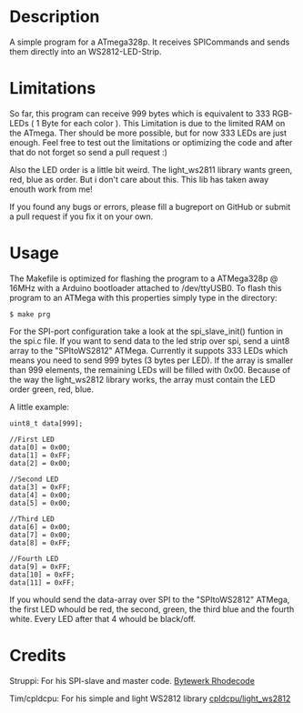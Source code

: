 Description
===========

A simple program for a ATmega328p. It receives SPICommands and sends them directly into an WS2812-LED-Strip.

Limitations
===========

So far, this program can receive 999 bytes which is equivalent to 333 RGB-LEDs ( 1 Byte for each color ).
This Limitation is due to the limited RAM on the ATmega. Ther should be more possible, but for now 333 LEDs are just enough. Feel free to test out the limitations or optimizing the code and after that do not forget so send a pull request :)

Also the LED order is a little bit weird. The light_ws2811 library wants green, red, blue as order. But i don't care about this. This lib has taken away enouth work from me!

If you found any bugs or errors, please fill a bugreport on GitHub or submit a pull request if you fix it on your own.

Usage
===========
The Makefile is optimized for flashing the program to a ATMega328p @ 16MHz with a Arduino bootloader attached to /dev/ttyUSB0.
To flash this program to an ATMega with this properties simply type in the directory:
```shell
$ make prg
```

For the SPI-port configuration take a look at the spi_slave_init() funtion in the spi.c file.
If you want to send data to the led strip over spi, send a uint8 array to the "SPItoWS2812" ATMega.
Currently it suppots 333 LEDs which means you need to send 999 bytes (3 bytes per LED). If the array is smaller than 999 elements, the remaining LEDs will be filled with 0x00.
Because of the way the light_ws2812 library works, the array must contain the LED order green, red, blue.

A little example:
```shell
uint8_t data[999];

//First LED
data[0] = 0x00;
data[1] = 0xFF;
data[2] = 0x00;

//Second LED
data[3] = 0xFF;
data[4] = 0x00;
data[5] = 0x00;

//Third LED
data[6] = 0x00;
data[7] = 0x00;
data[8] = 0xFF;

//Fourth LED
data[9] = 0xFF;
data[10] = 0xFF;
data[11] = 0xFF;
```

If you whould send the data-array over SPI to the "SPItoWS2812" ATMega, the first LED whould be red, the second, green, the third blue and the fourth white. Every LED after that 4 whould be black/off.

Credits
===========
Struppi: For his SPI-slave and master code.
[Bytewerk Rhodecode](http://rhodecode.bytewerk.org/Mikrocontroller/RGByteClock/rgbyteclock-firmware)

Tim/cpldcpu: For his simple and light WS2812 library 
[cpldcpu/light_ws2812](https://github.com/cpldcpu/light_ws2812)
